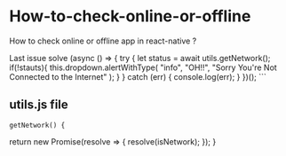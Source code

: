 # How-to-check-online-or-offline

How to check online or offline app in react-native ?

Last issue solve
 (async () => {
          try {
         let status = await utils.getNetwork();
         if(!stauts){
          this.dropdown.alertWithType(
        "info",
        "OH!!",
        "Sorry You're Not Connected to the Internet"
      );
         }
           } catch (err) {
            console.log(err);
          }
        })();
        ```
##        utils.js file
    getNetwork() {
return new Promise(resolve => {
      resolve(isNetwork);
});
}
